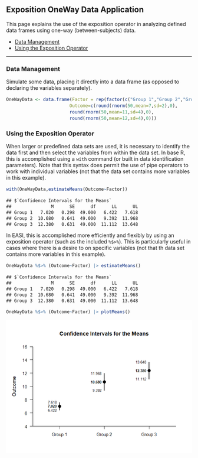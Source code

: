 
## Exposition OneWay Data Application

This page explains the use of the exposition operator in analyzing
defined data frames using one-way (between-subjects) data.

- [Data Management](#data-management)
- [Using the Exposition Operator](#using-the-exposition-operator)

------------------------------------------------------------------------

### Data Management

Simulate some data, placing it directly into a data frame (as opposed to
declaring the variables separately).

``` r
OneWayData <- data.frame(Factor = rep(factor(c("Group 1","Group 2","Group 3")),each=50),
                        Outcome=c(round(rnorm(50,mean=7,sd=2),0),
                        round(rnorm(50,mean=11,sd=4),0),
                        round(rnorm(50,mean=12,sd=4),0)))
```

### Using the Exposition Operator

When larger or predefined data sets are used, it is necessary to
identify the data first and then select the variables from within the
data set. In base R, this is accomplished using a `with` command (or
built in data identification parameters). Note that this syntax does
permit the use of pipe operators to work with individual variables (not
that the data set contains more variables in this example).

``` r
with(OneWayData,estimateMeans(Outcome~Factor))
```

    ## $`Confidence Intervals for the Means`
    ##               M      SE      df      LL      UL
    ## Group 1   7.020   0.298  49.000   6.422   7.618
    ## Group 2  10.680   0.641  49.000   9.392  11.968
    ## Group 3  12.380   0.631  49.000  11.112  13.648

In EASI, this is accomplished more efficiently and flexibly by using an
exposition operator (such as the included `%$>%`). This is particularly
useful in cases where there is a desire to on specific variables (not
that th data set contains more variables in this example).

``` r
OneWayData %$>% (Outcome~Factor) |> estimateMeans()
```

    ## $`Confidence Intervals for the Means`
    ##               M      SE      df      LL      UL
    ## Group 1   7.020   0.298  49.000   6.422   7.618
    ## Group 2  10.680   0.641  49.000   9.392  11.968
    ## Group 3  12.380   0.631  49.000  11.112  13.648

``` r
OneWayData %$>% (Outcome~Factor) |> plotMeans()
```

![](figures/Exposition-OneWay-Basic-1.png)<!-- -->
